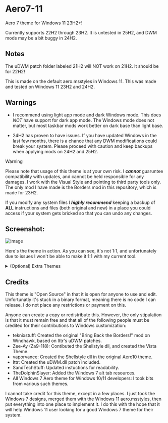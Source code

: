 # Aero7-11
Aero 7 theme for Windows 11 23H2+!

Currently supports 22H2 through 23H2. It is untested in 25H2, and DWM mods may be a bit buggy in 24H2.

## Notes

The uDWM patch folder labeled 21H2 will NOT work on 21H2. It should be for 22H2!

This is made on the default aero.msstyles in Windows 11. This was made and tested on Windows 11 23H2 and 24H2.

## Warnings

* I recommend using light app mode and dark Windows mode. This does *NOT* have support for dark app mode. The Windows mode does not matter, but most taskbar mods work better on dark base than light base.

* 24H2 has proven to have issues. If you have updated Windows in the last few months, there is a chance that any DWM modifications could break your system. Please proceed with caution and keep backups when applying mods on 24H2 and 25H2.

>[!WARNING]
>Please note that usage of this theme is at your own risk. I ***cannot*** guaruntee compatibility with updates, and cannot be held responsible for any damages. I work with the Visual Style and pointing to third party tools only. The only mod I have made is the Borders mod in this repository, which is made for 23H2.
>
>If you modify any system files I ***highly recommend*** keeping a backup of **ALL** instructions and files (both original and new) in a place you could access if your system gets bricked so that you can undo any changes.

## Screenshot:
![image](https://github.com/user-attachments/assets/48751eb9-c8cf-402e-965e-22f5951d2337)

Here's the theme in action. As you can see, it's not 1:1, and unfortunately due to issues I won't be able to make it 1:1 with my current tool.

<details>
<summary>(Optional) Extra Themes</summary>

Here are some optional extra themes you can use with this theme. They are not required, but they do add some extra flair to the theme. To use them, simply follow the instructions on how to install Aero7-11. Then, copy the contents of the `4 - (Optional) Extra Themes` folder into `%SYSTEMROOT%\Resources\Themes` and select them from the Personalization > Themes menu.

![Preview](.github/assets/screenshots/extra-themes-1.png) 
![Preview](.github/assets/screenshots/extra-themes-2.png)

#### Available Themes

- **MCT Themes**: These themes are based on the Microsoft Collection Themes that were available in Windows 7. They include themes like "Landscapes", "Characters", "Nature", and more.
- **Regional Themes**: These themes are based on the regional themes that were available in Windows 7. They include themes like "Canada", "Germany", "Japan", and more.
- **Panoramic Themes**: These themes are designed for panoramic displays and include themes like "Panoramic Beaches", "Panoramic Animals", and more.
- **Vista Themes**: These themes are based on the original Windows Vista themes, including "Vista", "Vista Longhorn", and more.

</details>

## Credits

This theme is "Open Source" in that it is open for anyone to use and edit. Unfortunatly it's stuck in a binary format, meaning there is no code I can release. I do not place any restrictions or payment on this.

Anyone can create a copy or redistribute this. However, the only stipulation is that it must remain free and that all of the following people must be credited for their contributions to Windows customization:

 - teknixstuff: Created the original "Bring Back the Borders!" mod on Windhawk, based on Ittr's uDWM patches.
 - Zee-Ay (Za9-118): Contibuted the Shellstyle dll, and created the Vista Theme.
 - vaporvance: Created the Shellstyle dll in the original Aero10 theme.
 - Ittr: Created the uDWM.dll patch included.
 - SandTechStuff: Updated instuctions for readability.
 - TheDolphinSlayer: Added the Windows 7 alt tab resources.
 - All Windows 7 Aero theme for Windows 10/11 developers: I took bits from various such themes.

I cannot take credit for this theme, except in a few places. I just took the Windows 7 designs, merged them with the Windows 11 aero.msstyles, then put everything into one place to implement it. I do this with the hope that it will help Windows 11 user looking for a good Windows 7 theme for their system.
